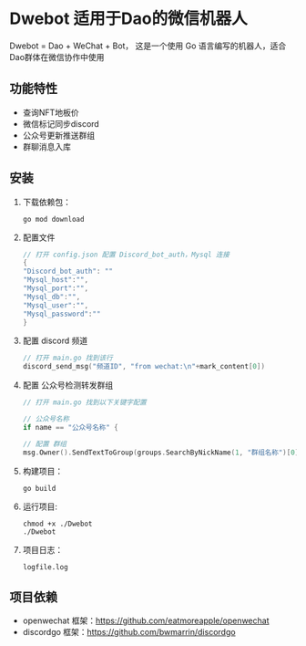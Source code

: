 # Dwebot 适用于Dao的微信机器人
Dwebot = Dao + WeChat + Bot， 这是一个使用 Go 语言编写的机器人，适合Dao群体在微信协作中使用


## 功能特性

- 查询NFT地板价
- 微信标记同步discord
- 公众号更新推送群组
- 群聊消息入库

## 安装

1. 下载依赖包：
    ```shell
    go mod download
    ```
2. 配置文件 
    ```go
    // 打开 config.json 配置 Discord_bot_auth，Mysql 连接
    {
    "Discord_bot_auth": ""
    "Mysql_host":"",
    "Mysql_port":"",
    "Mysql_db":"",
    "Mysql_user":"",
    "Mysql_password":""
    }
    ```
3. 配置 discord 频道
    ```go
    // 打开 main.go 找到该行
    discord_send_msg("频道ID", "from wechat:\n"+mark_content[0])
    ```
4. 配置 公众号检测转发群组
    ```go
    // 打开 main.go 找到以下关键字配置

    // 公众号名称
	if name == "公众号名称" {

    // 配置 群组
    msg.Owner().SendTextToGroup(groups.SearchByNickName(1, "群组名称")[0], name+"公众号更新："+"\n"+title.Text()+"\n"+url.Text())
    ```
5. 构建项目：
    ```shell
    go build
    ```
6. 运行项目:
    ```
    chmod +x ./Dwebot
    ./Dwebot
    ```
7. 项目日志：
    ```shell
    logfile.log
    ```

## 项目依赖
- openwechat 框架：https://github.com/eatmoreapple/openwechat
- discordgo 框架：https://github.com/bwmarrin/discordgo
